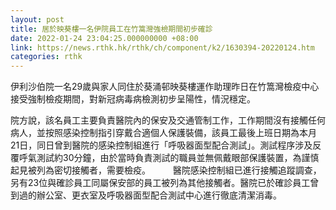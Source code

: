 ```yaml
---
layout: post
title: 居於映葵樓一名伊院員工在竹篙灣強檢期間初步確診
date: 2022-01-24 23:04:25.000000000 +08:00
link: https://news.rthk.hk/rthk/ch/component/k2/1630394-20220124.htm
categories: rthk
---
```


伊利沙伯院一名29歲與家人同住於葵涌邨映葵樓運作助理昨日在竹篙灣檢疫中心接受強制檢疫期間，對新冠病毒病檢測初步呈陽性，情況穩定。

院方說，該名員工主要負責醫院內的保安及交通管制工作，工作期間沒有接觸任何病人，並按照感染控制指引穿戴合適個人保護裝備，該員工最後上班日期為本月21日，同日曾到醫院的感染控制組進行「呼吸器面型配合測試」。測試程序涉及反覆呼氣測試約30分鐘，由於當時負責測試的職員並無佩戴眼部保護裝置，為謹慎起見被列為密切接觸者，需要檢疫。
　　 
醫院感染控制組已進行接觸追蹤調查，另有23位與確診員工同屬保安部的員工被列為其他接觸者。醫院已於確診員工曾到過的辦公室、更衣室及呼吸器面型配合測試中心進行徹底清潔消毒。
